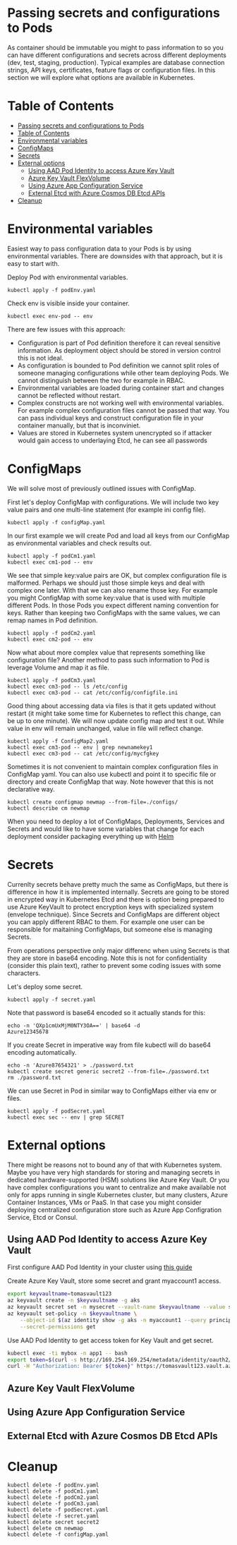 # Passing secrets and configurations to Pods

As container should be immutable you might to pass information to so you can have different configurations and secrets across different deployments (dev, test, staging, production). Typical examples are database connection strings, API keys, certificates, feature flags or configuration files. In this section we will explore what options are available in Kubernetes.

# Table of Contents
- [Passing secrets and configurations to Pods](#passing-secrets-and-configurations-to-pods)
- [Table of Contents](#table-of-contents)
- [Environmental variables](#environmental-variables)
- [ConfigMaps](#configmaps)
- [Secrets](#secrets)
- [External options](#external-options)
  - [Using AAD Pod Identity to access Azure Key Vault](#using-aad-pod-identity-to-access-azure-key-vault)
  - [Azure Key Vault FlexVolume](#azure-key-vault-flexvolume)
  - [Using Azure App Configuration Service](#using-azure-app-configuration-service)
  - [External Etcd with Azure Cosmos DB Etcd APIs](#external-etcd-with-azure-cosmos-db-etcd-apis)
- [Cleanup](#cleanup)

# Environmental variables
Easiest way to pass configuration data to your Pods is by using environmental variables. There are downsides with that approach, but it is easy to start with.

Deploy Pod with environmental variables.
```
kubectl apply -f podEnv.yaml
```

Check env is visible inside your container.
```
kubectl exec env-pod -- env
```

There are few issues with this approach:
* Configuration is part of Pod definition therefore it can reveal sensitive information. As deployment object should be stored in version control this is not ideal.
* As configuration is bounded to Pod definition we cannot split roles of someone managing configurations while other team deploying Pods. We cannot distinguish between the two for example in RBAC.
* Environmental variables are loaded during container start and changes cannot be reflected without restart.
* Complex constructs are not working well with environmental variables. For example complex configuration files cannot be passed that way. You can pass individual keys and construct configuration file in your container manually, but that is inconviniet.
* Values are stored in Kubernetes system unencrypted so if attacker would gain access to underlaying Etcd, he can see all passwords

# ConfigMaps
We will solve most of previously outlined issues with ConfigMap. 

First let's deploy ConfigMap with configurations. We will include two key value pairs and one multi-line statement (for example ini config file).

```
kubectl apply -f configMap.yaml
```

In our first example we will create Pod and load all keys from our ConfigMap as environmental variables and check results out.
```
kubectl apply -f podCm1.yaml
kubectl exec cm1-pod -- env
```

We see that simple key:value pairs are OK, but complex configuration file is malformed. Perhaps we should just those simple keys and deal with complex one later. With that we can also rename those key. For example you might ConfigMap with some key:value that is used with multiple different Pods. In those Pods you expect different naming convention for keys. Rather than keeping two ConfigMaps with the same values, we can remap names in Pod definition.
```
kubectl apply -f podCm2.yaml
kubectl exec cm2-pod -- env
```

Now what about more complex value that represents something like configuration file? Another method to pass such information to Pod is leverage Volume and map it as file.
```
kubectl apply -f podCm3.yaml
kubectl exec cm3-pod -- ls /etc/config
kubectl exec cm3-pod -- cat /etc/config/configfile.ini
```

Good thing about accessing data via files is that it gets updated without restart (it might take some time for Kubernetes to reflect this change, can be up to one minute). We will now update config map and test it out. While value in env will remain unchanged, value in file will reflect change.
```
kubectl apply -f ConfigMap2.yaml
kubectl exec cm3-pod -- env | grep newnamekey1
kubectl exec cm3-pod -- cat /etc/config/mycfgkey
```

Sometimes it is not convenient to maintain complex configuration files in ConfigMap yaml. You can also use kubectl and point it to specific file or directory and create ConfigMap that way. Note however that this is not declarative way.
```
kubectl create configmap newmap --from-file=./configs/
kubectl describe cm newmap
```

When you need to deploy a lot of ConfigMaps, Deployments, Services and Secrets and would like to have some variables that change for each deployment consider packaging everything up with [Helm](docs/helm.md)

# Secrets
Currenlty secrets behave pretty much the same as ConfigMaps, but there is difference in how it is implemented internally. Secrets are going to be stored in encrypted way in Kubernetes Etcd and there is option being prepared to use Azure KeyVault to protect encryption keys with specialized system (envelope technique). Since Secrets and ConfigMaps are different object you can apply different RBAC to them. For example one user can be responsible for maitaining ConfigMaps, but someone else is managing Secrets.

From operations perspective only major differenc when using Secrets is that they are store in base64 encoding. Note this is not for confidentiality (consider this plain text), rather to prevent some coding issues with some characters.

Let's deploy some secret.
```
kubectl apply -f secret.yaml
```

Note that password is base64 encoded so it actually stands for this:
```
echo -n 'QXp1cmUxMjM0NTY3OA==' | base64 -d
Azure12345678
```

If you create Secret in imperative way from file kubectl will do base64 encoding automatically.
```
echo -n 'Azure87654321' > ./password.txt
kubectl create secret generic secret2 --from-file=./password.txt 
rm ./password.txt
```

We can use Secret in Pod in similar way to ConfigMaps either via env or files.
```
kubectl apply -f podSecret.yaml
kubectl exec sec -- env | grep SECRET
```

# External options
There might be reasons not to bound any of that with Kubernetes system. Maybe you have very high standards for storing and managing secrets in dedicated hardware-supported (HSM) solutions like Azure Key Vault. Or you have complex configurations you want to centralize and make available not only for apps running in single Kubernetes cluster, but many clusters, Azure Container Instances, VMs or PaaS. In that case you might consider deploying centralized configuration store such as Azure App Configration Service, Etcd or Consul.

## Using AAD Pod Identity to access Azure Key Vault
First configure AAD Pod Identity in your cluster using [this guide](docs/rbac.md#aad-pod-identity-to-access-azure-resources)

Create Azure Key Vault, store some secret and grant myaccount1 access.

```bash
export keyvaultname=tomasvault123
az keyvault create -n $keyvaultname -g aks
az keyvault secret set -n mysecret --vault-name $keyvaultname --value superpassword
az keyvault set-policy -n $keyvaultname \
    --object-id $(az identity show -g aks -n myaccount1 --query principalId -o tsv) \
    --secret-permissions get 
```

Use AAD Pod Identity to get access token for Key Vault and get secret.

```bash
kubectl exec -ti mybox -n app1 -- bash
export token=$(curl -s http://169.254.169.254/metadata/identity/oauth2/token?resource=https://vault.azure.net | jq -r '.access_token')
curl -H "Authorization: Bearer ${token}" https://tomasvault123.vault.azure.net/secrets/mysecret?api-version=7.0
```

## Azure Key Vault FlexVolume

## Using Azure App Configuration Service

## External Etcd with Azure Cosmos DB Etcd APIs

# Cleanup

```
kubectl delete -f podEnv.yaml
kubectl delete -f podCm1.yaml
kubectl delete -f podCm2.yaml
kubectl delete -f podCm3.yaml
kubectl delete -f podSecret.yaml
kubectl delete -f secret.yaml
kubectl delete secret secret2
kubectl delete cm newmap
kubectl delete -f configMap.yaml
```